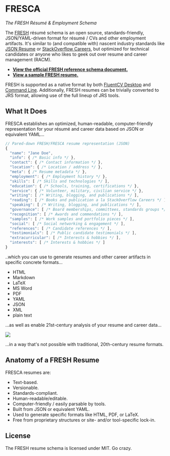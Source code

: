 FRESCA
======
*The FRESH Résumé & Employment Schema*

The [FRESH][fresh] résumé schema is an open source, standards-friendly,
JSON/YAML-driven format for résumé / CVs and other employment artifacts. It's
similar to (and compatible with) nascent industry standards like [JSON
Resume][jrs] or [StackOverflow Careers][soc], but optimized for technical
candidates or anyone who likes to geek out over resume and career management
(RACM).

- [**View the official FRESH reference schema document.**][schema]
- [**View a sample FRESH resume.**][exemplar]

FRESH is supported as a native format by both [FluentCV Desktop][fluentcv] and
[Command Line][npm]. Additionally, FRESH resumes can be trivially converted to
JRS format, allowing use of the full lineup of JRS tools.

## What It Does

FRESCA establishes an optimized, human-readable, computer-friendly
representation for your résumé and career data based on JSON or equivalent
YAML...

```js
// Pared-down FRESH/FRESCA resume representation (JSON)
{
  "name": "Jane Doe",
  "info": { /* Basic info */ },
  "contact": { /* Contact information */ },
  "location": { /* Location / address */ },
  "meta": { /* Resume metadata */ },  
  "employment": { /* Employment history */ },
  "skills": [ /* Skills and technologies */ ],
  "education": { /* Schools, training, certifications */ },
  "service": { /* Volunteer, military, civilian service */ },
  "writing": [ /* Writing, blogging, and publications */ ],
  "reading": [ /* Books and publication a la StackOverflow Careers */ ],
  "speaking": [ /* Writing, blogging, and publications */ ],
  "governance": [ /* Board memberships, committees, standards groups */ ],
  "recognition": [ /* Awards and commendations */ ],
  "samples": [ /* Work samples and portfolio pieces */ ],
  "social": [ /* Social networking & engagement */ ],
  "references": [ /* Candidate references */ ],
  "testimonials": [ /* Public candidate testimonials */ ],  
  "extracurricular": [ /* Interests & hobbies */ ],
  "interests": [ /* Interests & hobbies */ ]
}
```

..which you can use to generate resumes and other career artifacts in specific
concrete formats...

- HTML
- Markdown
- LaTeX
- MS Word
- PDF
- YAML
- JSON
- XML
- plain text

...as well as enable 21st-century analysis of your resume and career data...

![](http://fluentdesk.com/img/fluentcv_desktop.png)

...in a way that's not possible with traditional, 20th-century resume formats.

## Anatomy of a FRESH Resume

FRESCA resumes are:

- Text-based.
- Versionable.
- Standards-compliant.
- Human-readable/editable.
- Computer-friendly / easily parsable by tools.
- Built from JSON or equivalent YAML.
- Used to generate specific formats like HTML, PDF, or LaTeX.
- Free from proprietary structures or site- and/or tool-specific lock-in.

## License

The FRESH resume schema is licensed under MIT. Go crazy.

[fresh]: https://github.com/fluentdesk/FRESH
[schema]: schema/fresh-resume-schema.json
[cli]: https://www.npmjs.com/package/fluentcv
[fluentcv]: http://fluentdesk.com/fluentcv
[jrs]: http://jsonresume.org
[exemplar]: exemplar
[soc]: http://careers.stackoverflow.com/
[npm]: https://www.npmjs.com/package/fluentcv
